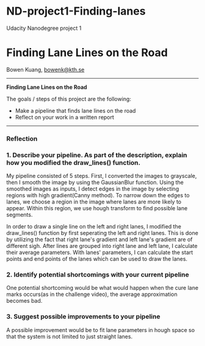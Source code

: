 # ND-project1-Finding-lanes
Udacity Nanodegree project 1
# **Finding Lane Lines on the Road** 

Bowen Kuang, bowenk@kth.se

---

**Finding Lane Lines on the Road**

The goals / steps of this project are the following:
* Make a pipeline that finds lane lines on the road
* Reflect on your work in a written report


[//]: # (Image References)

[image1]: ./examples/grayscale.jpg "Grayscale"

---

### Reflection

### 1. Describe your pipeline. As part of the description, explain how you modified the draw_lines() function.

My pipeline consisted of 5 steps. First, I converted the images to grayscale, then I smooth the image by using the GaussianBlur function. Using the smoothed images as inputs, I detect edges in the image by selecting regions with high gradient(Canny method).
To narrow down the edges to lanes, we choose a region in the image where lanes are more likely to appear.  Within this region, we use hough transform to find possible lane segments. 

In order to draw a single line on the left and right lanes, I modified the draw_lines() function by first seperating the left and right lanes. This is done by utilizing the fact that right lane's gradient and left lane's gradient are of different sigh. After lines are grouped into right lane and left lane, I calculate their average parameters. With lanes' parameters, I can calculate the start points and end points of the lanes which can be used to draw the lanes.




### 2. Identify potential shortcomings with your current pipeline


One potential shortcoming would be what would happen when the cure lane marks occurs(as in the challenge video), the average approximation becomes bad.

### 3. Suggest possible improvements to your pipeline

A possible improvement would be to fit lane parameters in hough space so that the system is not limited to just straight lanes.

